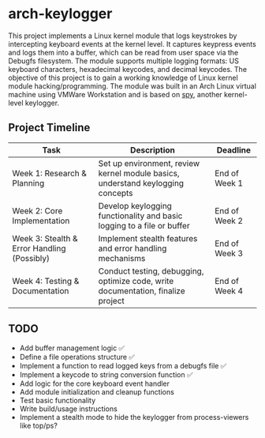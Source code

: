 # arch-keylogger
This project implements a Linux kernel module that logs keystrokes by intercepting keyboard events at the kernel level. It captures keypress events and logs them into a buffer, which can be read from user space via the Debugfs filesystem. The module supports multiple logging formats: US keyboard characters, hexadecimal keycodes, and decimal keycodes.
The objective of this project is to gain a working knowledge of Linux kernel module hacking/programming. The module was built in an Arch Linux virtual machine using VMWare Workstation and is based on [spy](https://github.com/jarun/spy), another kernel-level keylogger.

## Project Timeline

| Task                         | Description                                                                  | Deadline       |
|------------------------------|-----------------------------------------------------------------------------|----------------|
| Week 1: Research & Planning  | Set up environment, review kernel module basics, understand keylogging concepts | End of Week 1 |
| Week 2: Core Implementation  | Develop keylogging functionality and basic logging to a file or buffer          | End of Week 2 |
| Week 3: Stealth & Error Handling (Possibly) | Implement stealth features and error handling mechanisms         | End of Week 3 |
| Week 4: Testing & Documentation | Conduct testing, debugging, optimize code, write documentation, finalize project | End of Week 4 |

## TODO
- Add buffer management logic ✅
- Define a file operations structure ✅
- Implement a function to read logged keys from a debugfs file ✅
- Implement a keycode to string conversion function ✅
- Add logic for the core keyboard event handler
- Add module initialization and cleanup functions
- Test basic functionality
- Write build/usage instructions
- Implement a stealth mode to hide the keylogger from process-viewers like top/ps?

